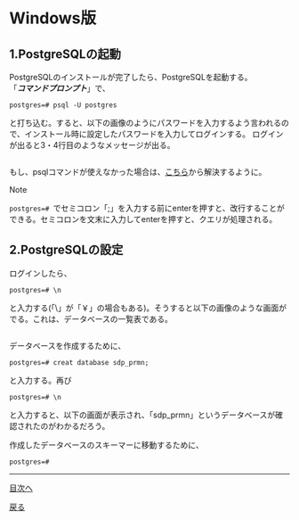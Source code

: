 # Windows版

## 1.PostgreSQLの起動  

PostgreSQLのインストールが完了したら、PostgreSQLを起動する。  
「***コマンドプロンプト***」で、
```
postgres=# psql -U postgres
```
と打ち込む。すると、以下の画像のようにパスワードを入力するよう言われるので、インストール時に設定したパスワードを入力してログインする。 
ログインが出ると3・4行目のようなメッセージが出る。  

<img src="">

もし、psqlコマンドが使えなかった場合は、[こちら](https://github.com/122yuuki/SDP_DB/blob/main/Section_2/section_2-6.md)から解決するように。 
> [!note]
> `postgres=# `でセミコロン「;」を入力する前にenterを押すと、改行することができる。セミコロンを文末に入力してenterを押すと、クエリが処理される。  

## 2.PostgreSQLの設定

ログインしたら、

```
postgres=# \n
```

と入力する(「\」が「￥」の場合もある)。そうすると以下の画像のような画面がでる。これは、データベースの一覧表である。  

<img src="">

データベースを作成するために、

```
postgres=# creat database sdp_prmn;
```

と入力する。再び

```
postgres=# \n
```

と入力すると、以下の画面が表示され、「sdp_prmn」というデータベースが確認されたのがわかるだろう。  
<img src="">

作成したデータベースのスキーマーに移動するために、

```
postgres=# 
```

___

[目次へ](https://github.com/122yuuki/SDP_DB/blob/main/README.md)

[戻る](https://github.com/122yuuki/SDP_DB/blob/main/Section_2/section_2-4.md)
